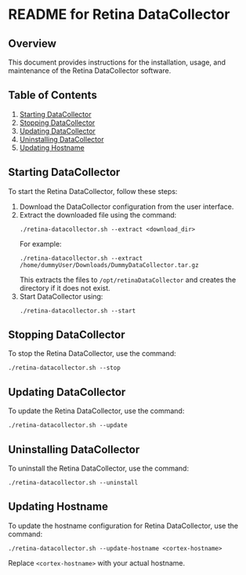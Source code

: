 
# README for Retina DataCollector

## Overview
This document provides instructions for the installation, usage, and maintenance of the Retina DataCollector software.

## Table of Contents
1. [Starting DataCollector](#starting-datacollector)
2. [Stopping DataCollector](#stopping-datacollector)
3. [Updating DataCollector](#updating-datacollector)
4. [Uninstalling DataCollector](#uninstalling-datacollector)
5. [Updating Hostname](#updating-hostname)

## Starting DataCollector
To start the Retina DataCollector, follow these steps:
1. Download the DataCollector configuration from the user interface.
2. Extract the downloaded file using the command:
   ```
   ./retina-datacollector.sh --extract <download_dir>
   ```
   For example:
   ```
   ./retina-datacollector.sh --extract /home/dummyUser/Downloads/DummyDataCollector.tar.gz
   ```
   This extracts the files to `/opt/retinaDataCollector` and creates the directory if it does not exist.
3. Start DataCollector using:
   ```
   ./retina-datacollector.sh --start
   ```

## Stopping DataCollector
To stop the Retina DataCollector, use the command:
```
./retina-datacollector.sh --stop
```

## Updating DataCollector
To update the Retina DataCollector, use the command:
```
./retina-datacollector.sh --update
```

## Uninstalling DataCollector
To uninstall the Retina DataCollector, use the command:
```
./retina-datacollector.sh --uninstall
```

## Updating Hostname
To update the hostname configuration for Retina DataCollector, use the command:
```
./retina-datacollector.sh --update-hostname <cortex-hostname>
```
Replace `<cortex-hostname>` with your actual hostname.
